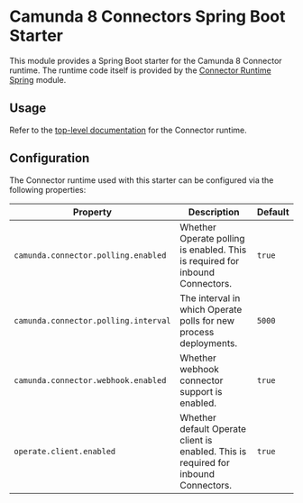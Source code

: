 # Camunda 8 Connectors Spring Boot Starter

This module provides a Spring Boot starter for the Camunda 8 Connector runtime.
The runtime code itself is provided by the [Connector Runtime Spring](../connector-runtime-spring)
module.

## Usage

Refer to the [top-level documentation](../README.md) for the Connector runtime.

## Configuration

The Connector runtime used with this starter can be configured via the following properties:

| Property                             | Description                                                                         | Default |
|--------------------------------------|-------------------------------------------------------------------------------------|---------|
| `camunda.connector.polling.enabled`  | Whether Operate polling is enabled. This is required for inbound Connectors.        | `true`  |
| `camunda.connector.polling.interval` | The interval in which Operate polls for new process deployments.                    | `5000`  |
| `camunda.connector.webhook.enabled`  | Whether webhook connector support is enabled.                                       | `true`  |
| `operate.client.enabled`             | Whether default Operate client is enabled. This is required for inbound Connectors. | `true`  |
